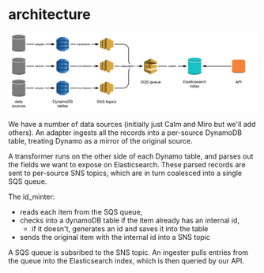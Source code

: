 # architecture

![](ingest_architecture.png)

We have a number of data sources (initially just Calm and Miro but we'll add others).
An adapter ingests all the records into a per-source DynamoDB table, treating
Dynamo as a mirror of the original source.

A transformer runs on the other side of each Dynamo table, and parses out the
fields we want to expose on Elasticsearch.  These parsed records are sent to
per-source SNS topics, which are in turn coalesced into a single SQS queue.

The id_minter:
* reads each item from the SQS queue,
* checks into a dynamoDB table if the item already has an internal id,
    * if it doesn't, generates an id and saves it into the table
* sends the original item with the internal id into a SNS topic

A SQS queue is subsribed to the SNS topic. An ingester pulls entries from the queue into the Elasticsearch index, which is
then queried by our API.
